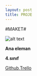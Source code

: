 ```yaml
---
layout: post
title: PROJE
---
```


#MAKET#
			
![alt text](https://secure.gravatar.com/avatar/1d0d5df2fbe2412671dbcc5db27b8aa4?s=400&d=https://a248.e.akamai.net/assets.github.com%2Fimages%2Fgravatars%2Fgravatar-user-420.png "Hasan Arslan")

**Ana eleman**

**4.sınıf**

[Github](https://github.com/cehars "Title"),[Trello](https://trello.com/cehars "Title")
